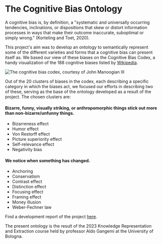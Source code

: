 # The Cognitive Bias Ontology

A cognitive bias is, by definition, a "systematic and universally occurring tendencies, inclinations, or dispositions that skew or distort information processes in ways that make their outcome inaccurate, suboptimal or simply wrong." (Korteling and Toet, 2020).

This project's aim was to develop an ontology to semantically represent some of the different varieties and forms that a cognitive bias can present itself as. 
We based our view of these biases on the Cognitive Bias Codex, a handy visualization of the 188 cognitive biases listed by [Wikipedia](https://en.wikipedia.org/wiki/List_of_cognitive_biases).

![The cognitive bias codex, courtesy of John Manoogian III](https://upload.wikimedia.org/wikipedia/commons/6/65/Cognitive_bias_codex_en.svg "©John Manoogian III")

Out of the 20 clusters of biases in the codex, each describing a specific category in which the biases act, we focused our efforts in describing two of these, serving as the base of the ontology developed as a result of the project. 
The chosen clusters are:

#### Bizarre, funny, visually striking, or anthropomorphic things stick out more than non-bizarre/unfunny things.
* Bizarreness effect 
* Humor effect 
* Von Restorff effect
* Picture superiority effect
* Self-relevance effect
* Negativity bias

#### We notice when something has changed.
* Anchoring
* Conservatism
* Contrast effect
* Distinction effect
* Focusing effect
* Framing effect
* Money illusion
* Weber-Fechner law

Find a development report of the project [here](https://evan-docs.gitbook.io/kre-final-project-report-documentation/).

The present ontology is the result of the 2023 Knowledge Representation and Extraction course held by professor Aldo Gangemi at the University of Bologna.